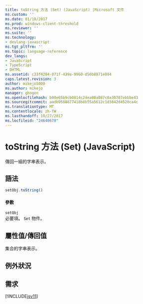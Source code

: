 ```yaml
---
title: toString 方法 (Set) (JavaScript) |Microsoft 文件
ms.custom: ''
ms.date: 01/18/2017
ms.prod: windows-client-threshold
ms.reviewer: ''
ms.suite: ''
ms.technology:
- devlang-javascript
ms.tgt_pltfrm: ''
ms.topic: language-reference
dev_langs:
- JavaScript
- TypeScript
- DHTML
ms.assetid: c33f4284-071f-439a-9960-d56b8871e094
caps.latest.revision: 3
author: mikejo5000
ms.author: mikejo
manager: ghogen
ms.openlocfilehash: b90e65b9cb0814c24ea80a087c8a30707ebbbe43
ms.sourcegitcommit: aadb9588877418b8b55a5612c1d3842d4520ca4c
ms.translationtype: MT
ms.contentlocale: zh-TW
ms.lasthandoff: 10/27/2017
ms.locfileid: "24640678"
---
```

# <a name="tostring-method-set-javascript"></a>toString 方法 (Set) (JavaScript)
傳回一組的字串表示。  
  
## <a name="syntax"></a>語法  
  
```JavaScript  
setObj.toString()  
```  
  
#### <a name="parameters"></a>參數  
 `setObj`  
 必要項。 `Set` 物件。  
  
## <a name="property-valuereturn-value"></a>屬性值/傳回值  
 集合的字串表示。  
  
## <a name="exceptions"></a>例外狀況  
  
## <a name="requirements"></a>需求  
 [!INCLUDE[jsv11](../../javascript/reference/includes/jsv11-md.md)]